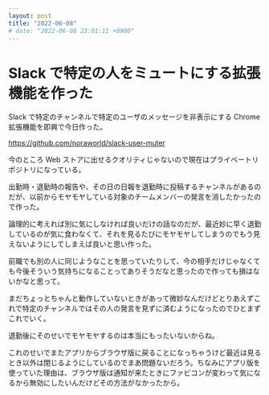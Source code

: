 ```yaml
---
layout: post
title: "2022-06-08"
# date: "2022-06-08 23:01:11 +0900"
---
```


# Slack で特定の人をミュートにする拡張機能を作った
Slack で特定のチャンネルで特定のユーザのメッセージを非表示にする Chrome 拡張機能を即興で今日作った。

https://github.com/noraworld/slack-user-muter

今のところ Web ストアに出せるクオリティじゃないので現在はプライベートリポジトリになっている。

出勤時・退勤時の報告や、その日の日報を退勤時に投稿するチャンネルがあるのだが、以前からモヤモヤしている対象のチームメンバーの発言を消したかったので作った。

論理的に考えれば別に気にしなければ良いだけの話なのだが、最近妙に早く退勤しているのが気に食わなくて、それを見るたびにモヤモヤしてしまうのでもう見えないようにしてしまえば良いと思い作った。

前職でも別の人に同じようなことを思っていたりして、今の相手だけじゃなくても今後そういう気持ちになることってありそうだなと思ったので作っても損はないかなと思って。

まだちょっとちゃんと動作していないときがあって微妙なんだけどとりあえずこれで特定のチャンネルではその人の発言を見ずに済むようになったのでひとまずこれでいく。

退勤後にそのせいでモヤモヤするのは本当にもったいないからね。

これのせいでまたアプリからブラウザ版に戻ることになっちゃうけど最近は見るとき以外は閉じるようにしているのでまあ問題ないだろう。ちなみにアプリ版を使っていた理由は、ブラウザ版は通知が来たときにファビコンが変わって気になるから無効にしたいんだけどその方法がなかったから。
